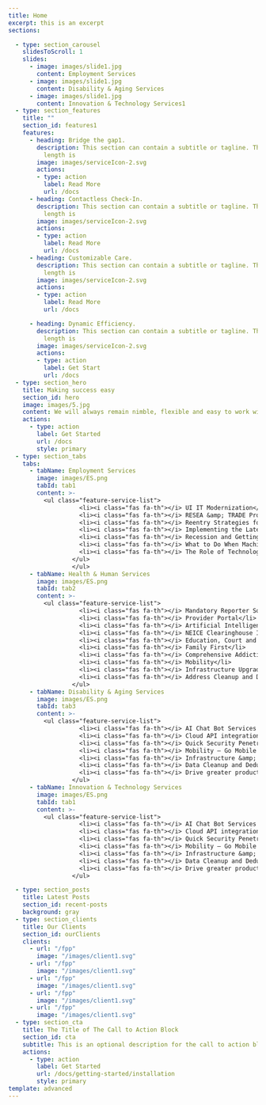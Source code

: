 ```yaml
---
title: Home
excerpt: this is an excerpt
sections:

  - type: section_carousel
    slidesToScroll: 1
    slides: 
      - image: images/slide1.jpg
        content: Employment Services
      - image: images/slide1.jpg
        content: Disability & Aging Services
      - image: images/slide1.jpg
        content: Innovation & Technology Services1
  - type: section_features
    title: ""
    section_id: features1
    features:
      - heading: Bridge the gap1.
        description: This section can contain a subtitle or tagline. The recommended
          length is
        image: images/serviceIcon-2.svg
        actions:
        - type: action
          label: Read More
          url: /docs
      - heading: Contactless Check-In.
        description: This section can contain a subtitle or tagline. The recommended
          length is
        image: images/serviceIcon-2.svg
        actions:
        - type: action
          label: Read More
          url: /docs
      - heading: Customizable Care.
        description: This section can contain a subtitle or tagline. The recommended
          length is
        image: images/serviceIcon-2.svg
        actions:
        - type: action
          label: Read More
          url: /docs

      - heading: Dynamic Efficiency.
        description: This section can contain a subtitle or tagline. The recommended
          length is
        image: images/serviceIcon-2.svg
        actions:
        - type: action
          label: Get Start
          url: /docs
  - type: section_hero
    title: Making success easy
    section_id: hero
    image: images/5.jpg
    content: We will always remain nimble, flexible and easy to work with, while meeting our clients’ needs with professionalism, honesty, and integrity. We pride ourselves on offering our customers responsive, competent and excellent service.
    actions:
      - type: action
        label: Get Started
        url: /docs
        style: primary
  - type: section_tabs
    tabs: 
      - tabName: Employment Services
        image: images/ES.png
        tabId: tab1
        content: >-
          <ul class="feature-service-list">
                    <li><i class="fas fa-th"></i> UI IT Modernization</li>
                    <li><i class="fas fa-th"></i> RESEA &amp; TRADE Programs</li>
                    <li><i class="fas fa-th"></i> Reentry Strategies for Restored Citizens</li>
                    <li><i class="fas fa-th"></i> Implementing the Latest Technology to Improve Service Delivery</li>
                    <li><i class="fas fa-th"></i> Recession and Getting Prepared</li>
                    <li><i class="fas fa-th"></i> What to Do When Machines Do Everything</li>
                    <li><i class="fas fa-th"></i> The Role of Technology in Labor Exchange</li>
                  </ul>
                  </ul>
      - tabName: Health & Human Services
        image: images/ES.png
        tabId: tab2
        content: >-
          <ul class="feature-service-list">
                    <li><i class="fas fa-th"></i> Mandatory Reporter Solution</li>
                    <li><i class="fas fa-th"></i> Provider Portal</li>
                    <li><i class="fas fa-th"></i> Artificial Intelligence Bot Services</li>
                    <li><i class="fas fa-th"></i> NEICE Clearinghouse Integration</li>
                    <li><i class="fas fa-th"></i> Education, Court and Health Data Exchanges</li>
                    <li><i class="fas fa-th"></i> Family First</li>
                    <li><i class="fas fa-th"></i> Comprehensive Addiction and Recovery Act (CARA)</li>
                    <li><i class="fas fa-th"></i> Mobility</li>
                    <li><i class="fas fa-th"></i> Infrastructure Upgrade &amp; Modernization</li>
                    <li><i class="fas fa-th"></i> Address Cleanup and Deduplication</li>
                  </ul>
      - tabName: Disability & Aging Services
        image: images/ES.png
        tabId: tab3
        content: >-
          <ul class="feature-service-list">
                    <li><i class="fas fa-th"></i> AI Chat Bot Services that processes large volume of calls a day – 24/7.</li>
                    <li><i class="fas fa-th"></i> Cloud API integration to move data between Government entities (state and counties).</li>
                    <li><i class="fas fa-th"></i> Quick Security Penetration Testing Threat Simulation – make sure your data and systems are secure and protected.</li>
                    <li><i class="fas fa-th"></i> Mobility – Go Mobile! Take your systems with you.</li>
                    <li><i class="fas fa-th"></i> Infrastructure &amp; PC Upgrades – modernize and have a peace of mind.</li>
                    <li><i class="fas fa-th"></i> Data Cleanup and Deduplication.</li>
                    <li><i class="fas fa-th"></i> Drive greater productivity, create efficiencies and reduce costs with RPA (Robotic Process Automation) to handle everyday tasks that allow you to focus on individuals.</li>
                  </ul>
      - tabName: Innovation & Technology Services
        image: images/ES.png
        tabId: tab1
        content: >-
          <ul class="feature-service-list">
                    <li><i class="fas fa-th"></i> AI Chat Bot Services that processes large volume of calls a day – 24/7.</li>
                    <li><i class="fas fa-th"></i> Cloud API integration to move data between Government entities (state and counties).</li>
                    <li><i class="fas fa-th"></i> Quick Security Penetration Testing Threat Simulation – make sure your data and systems are secure and protected.</li>
                    <li><i class="fas fa-th"></i> Mobility – Go Mobile! Take your systems with you.</li>
                    <li><i class="fas fa-th"></i> Infrastructure &amp; PC Upgrades – modernize and have a peace of mind.</li>
                    <li><i class="fas fa-th"></i> Data Cleanup and Deduplication.</li>
                    <li><i class="fas fa-th"></i> Drive greater productivity, create efficiencies and reduce costs with RPA (Robotic Process Automation) to handle everyday tasks that allow you to focus on individuals.</li>
                  </ul>

  - type: section_posts
    title: Latest Posts
    section_id: recent-posts
    background: gray
  - type: section_clients
    title: Our Clients
    section_id: ourClients
    clients: 
      - url: "/fpp"
        image: "/images/client1.svg"
      - url: "/fpp"
        image: "/images/client1.svg"
      - url: "/fpp"
        image: "/images/client1.svg"
      - url: "/fpp"
        image: "/images/client1.svg"
      - url: "/fpp"
        image: "/images/client1.svg"
  - type: section_cta
    title: The Title of The Call to Action Block
    section_id: cta
    subtitle: This is an optional description for the call to action block.
    actions:
      - type: action
        label: Get Started
        url: /docs/getting-started/installation
        style: primary
template: advanced
---
```

